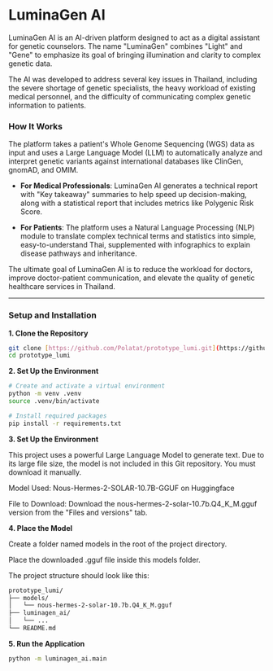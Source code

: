 # LuminaGen AI

LuminaGen AI is an AI-driven platform designed to act as a digital assistant for genetic counselors. The name "LuminaGen" combines "Light" and "Gene" to emphasize its goal of bringing illumination and clarity to complex genetic data.

The AI was developed to address several key issues in Thailand, including the severe shortage of genetic specialists, the heavy workload of existing medical personnel, and the difficulty of communicating complex genetic information to patients.

### How It Works

The platform takes a patient's Whole Genome Sequencing (WGS) data as input and uses a Large Language Model (LLM) to automatically analyze and interpret genetic variants against international databases like ClinGen, gnomAD, and OMIM.

* **For Medical Professionals**: LuminaGen AI generates a technical report with "Key takeaway" summaries to help speed up decision-making, along with a statistical report that includes metrics like Polygenic Risk Score.

* **For Patients**: The platform uses a Natural Language Processing (NLP) module to translate complex technical terms and statistics into simple, easy-to-understand Thai, supplemented with infographics to explain disease pathways and inheritance.

The ultimate goal of LuminaGen AI is to reduce the workload for doctors, improve doctor-patient communication, and elevate the quality of genetic healthcare services in Thailand.

---

### Setup and Installation

**1. Clone the Repository**
```bash
git clone [https://github.com/Polatat/prototype_lumi.git](https://github.com/Polatat/prototype_lumi.git)
cd prototype_lumi
```

**2. Set Up the Environment**

```bash
# Create and activate a virtual environment
python -m venv .venv
source .venv/bin/activate

# Install required packages
pip install -r requirements.txt
```

**3. Set Up the Environment**

This project uses a powerful Large Language Model to generate text. Due to its large file size, the model is not included in this Git repository. You must download it manually.

Model Used: Nous-Hermes-2-SOLAR-10.7B-GGUF on Huggingface

File to Download: Download the nous-hermes-2-solar-10.7b.Q4_K_M.gguf version from the "Files and versions" tab.

**4. Place the Model**

Create a folder named models in the root of the project directory.

Place the downloaded .gguf file inside this models folder.

The project structure should look like this:


```bash
prototype_lumi/
├── models/
│   └── nous-hermes-2-solar-10.7b.Q4_K_M.gguf
├── luminagen_ai/
│   └── ...
└── README.md
``` 

**5. Run the Application**

```bash
python -m luminagen_ai.main

```
